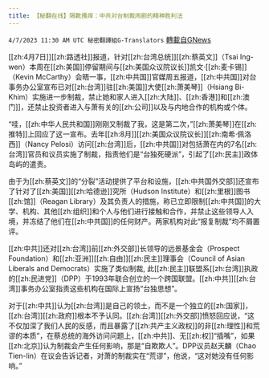 ```yaml
---
title: 【秘翻在线】隔靴搔痒：中共对台制裁闹剧的精神胜利法
---
```

`4/7/2023 11:30 AM UTC 秘密翻譯組G-Translators` [轉載自GNews](https://gnews.org/articles/1077772)

[[zh:4月7日]][[zh:路透社]]报道，针对[[zh:台湾总统]][[zh:蔡英文]]（Tsai Ing-wen）本周在[[zh:美国]]停留期间与[[zh:美国众议院议长]]凯文·[[zh:麦卡锡]]（Kevin McCarthy）会晤一事，[[zh:中共国]]官媒周五报道，[[zh:中共国]]对台事务办公室宣布已对[[zh:台湾]]驻[[zh:美国]]大使[[zh:萧美琴]]（Hsiang Bi-Khim）实施进一步制裁，禁止她和家人进入[[zh:大陆]]、[[zh:香港]]和[[zh:澳门]]，还禁止投资者进入与萧有关的[[zh:公司]]以及与内地合作的机构或个体。

“哇，[[zh:中华人民共和国]]刚刚又制裁了我，这是第二次，”[[zh:萧美琴]]在[[zh:推特]]上回应了这一宣布。去年[[zh:8月]][[zh:美国众议院议长]][[zh:南希·佩洛西]]（Nancy Pelosi）访问[[zh:台湾]]后，[[zh:中共国]]对包括萧在内的7名[[zh:台湾]]官员和议员实施了制裁，指责他们是“台独死硬派”，引起了[[zh:民主]]政体岛屿的遣责。

由于为[[zh:蔡英文]]的“分裂”活动提供了平台和设施，[[zh:中共国外交部]]还宣布了针对了[[zh:美国]][[zh:哈德逊]]究所（Hudson Institute）和[[zh:里根]]图书[[zh:馆]]（Reagan Library）及其负责人的措施，称已立即限制[[zh:中共国]]的大学、机构、其他[[zh:组织]]和个人与他们进行接触和合作，并禁止这些领导人入境，并冻结了他们在[[zh:中共国]]的任何财产。两家机构对此“报复制裁”均不屑置评。

[[zh:中共]]还对[[zh:台湾]]前[[zh:外交部]]长领导的远景基金会（Prospect Foundation）和[[zh:亚洲]][[zh:自由]][[zh:民主]]理事会（Council of Asian Liberals and Democrats）实施了类似制裁, 此[[zh:民主]]联盟系[[zh:台湾]]执政的[[zh:民进党]]（DPP）于1993年联合创立的一个跨国联盟。[[zh:中共]][[zh:台湾]]事务办公室指责这些机构在国际上宣扬“台独思想”。

对于[[zh:中共]]认为[[zh:台湾]]是自己的领土，而不是一个独立的[[zh:国家]]，[[zh:台湾]][[zh:政府]]根本不予认同。[[zh:台湾]][[zh:外交部]]愤怒回应说，“这不仅加深了我们人民的反感，而且暴露了[[zh:共产主义政权]]的非[[zh:理性]]和荒谬的本质”，在蔡总统的海外访问问题上，[[zh:中共]]、无[[zh:权]]“插嘴”，如果[[zh:北京]]认为制裁会产生任何影响，那是“自欺欺人”。DPP议员赵天麟（Chao Tien-lin）在议会告诉记者，对萧的制裁实在“荒谬”，他说，“这对她没有任何影响。”
